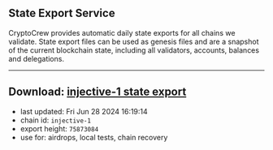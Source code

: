 ## State Export Service
CryptoCrew provides automatic daily state exports for all chains we validate. State export files can be used as genesis files and are a snapshot of the current blockchain state, including all validators, accounts, balances and delegations.

---
**Download: [injective-1 state export](https://dl-eu2.ccvalidators.com/SERVICE/injective/injective-1_export_75873084.json)**
---

- last updated: Fri Jun 28 2024 16:19:14
- chain id: `injective-1`
- export height: `75873084`
- use for: airdrops, local tests, chain recovery
